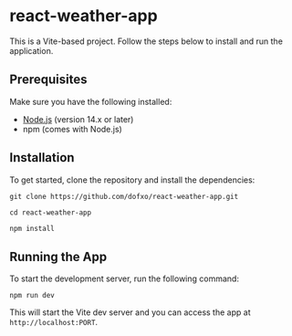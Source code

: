 # react-weather-app
This is a Vite-based project. Follow the steps below to install and run the application.

## Prerequisites

Make sure you have the following installed:

- [Node.js](https://nodejs.org/en/) (version 14.x or later)
- npm (comes with Node.js)


## Installation

To get started, clone the repository and install the dependencies:

```markdown
git clone https://github.com/dofxo/react-weather-app.git
```
```
cd react-weather-app
```
```
npm install
```

## Running the App

To start the development server, run the following command:

```
npm run dev
```

This will start the Vite dev server and you can access the app at `http://localhost:PORT`.

